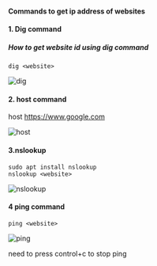 #### Commands to get ip address of websites
#### 1. Dig command
##### How to get website id using dig command
    dig <website>

![dig](/images/dig.jpg)

#### 2. host command
host <https://www.google.com>

![host](/images/host.png)

#### 3.nslookup
    sudo apt install nslookup
    nslookup <website>

![nslookup](/images/nslookup.png)
#### 4 ping command
    ping <website>
    
![ping](/images/ping.png)

need to press control+c to stop ping